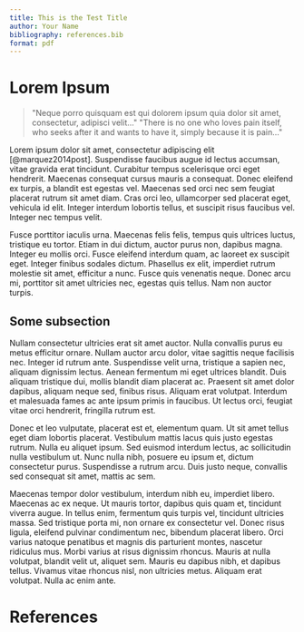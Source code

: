 ```yaml
---
title: This is the Test Title
author: Your Name
bibliography: references.bib
format: pdf
---
```


# Lorem Ipsum

> "Neque porro quisquam est qui dolorem ipsum quia dolor sit amet, consectetur, adipisci velit..."
> "There is no one who loves pain itself, who seeks after it and wants to have it, simply because it is pain..."

Lorem ipsum dolor sit amet, consectetur adipiscing elit [@marquez2014post]. Suspendisse faucibus augue id lectus accumsan, vitae gravida erat tincidunt. Curabitur tempus scelerisque orci eget hendrerit. Maecenas consequat cursus mauris a consequat. Donec eleifend ex turpis, a blandit est egestas vel. Maecenas sed orci nec sem feugiat placerat rutrum sit amet diam. Cras orci leo, ullamcorper sed placerat eget, vehicula id elit. Integer interdum lobortis tellus, et suscipit risus faucibus vel. Integer nec tempus velit.

Fusce porttitor iaculis urna. Maecenas felis felis, tempus quis ultrices luctus, tristique eu tortor. Etiam in dui dictum, auctor purus non, dapibus magna. Integer eu mollis orci. Fusce eleifend interdum quam, ac laoreet ex suscipit eget. Integer finibus sodales dictum. Phasellus ex elit, imperdiet rutrum molestie sit amet, efficitur a nunc. Fusce quis venenatis neque. Donec arcu mi, porttitor sit amet ultricies nec, egestas quis tellus. Nam non auctor turpis.

## Some subsection

Nullam consectetur ultricies erat sit amet auctor. Nulla convallis purus eu metus efficitur ornare. Nullam auctor arcu dolor, vitae sagittis neque facilisis nec. Integer id rutrum ante. Suspendisse velit urna, tristique a sapien nec, aliquam dignissim lectus. Aenean fermentum mi eget ultrices blandit. Duis aliquam tristique dui, mollis blandit diam placerat ac. Praesent sit amet dolor dapibus, aliquam neque sed, finibus risus. Aliquam erat volutpat. Interdum et malesuada fames ac ante ipsum primis in faucibus. Ut lectus orci, feugiat vitae orci hendrerit, fringilla rutrum est.

Donec et leo vulputate, placerat est et, elementum quam. Ut sit amet tellus eget diam lobortis placerat. Vestibulum mattis lacus quis justo egestas rutrum. Nulla eu aliquet ipsum. Sed euismod interdum lectus, ac sollicitudin nulla vestibulum ut. Nunc nulla nibh, posuere eu ipsum et, dictum consectetur purus. Suspendisse a rutrum arcu. Duis justo neque, convallis sed consequat sit amet, mattis ac sem.

Maecenas tempor dolor vestibulum, interdum nibh eu, imperdiet libero. Maecenas ac ex neque. Ut mauris tortor, dapibus quis quam et, tincidunt viverra augue. In tellus enim, fermentum quis turpis vel, tincidunt ultricies massa. Sed tristique porta mi, non ornare ex consectetur vel. Donec risus ligula, eleifend pulvinar condimentum nec, bibendum placerat libero. Orci varius natoque penatibus et magnis dis parturient montes, nascetur ridiculus mus. Morbi varius at risus dignissim rhoncus. Mauris at nulla volutpat, blandit velit ut, aliquet sem. Mauris eu dapibus nibh, et dapibus tellus. Vivamus vitae rhoncus nisl, non ultricies metus. Aliquam erat volutpat. Nulla ac enim ante.


# References

